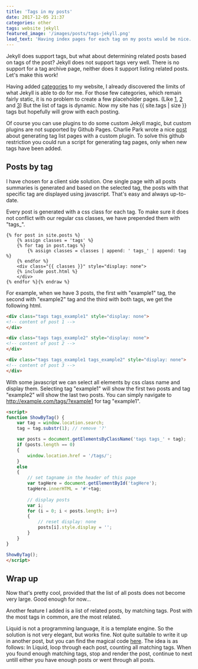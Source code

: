 ```yaml
---
title: 'Tags in my posts'
date: 2017-12-05 21:37
categories: other
tags: website jekyll
featured_image: '/images/posts/tags-jekyll.png'
lead_text: 'Having index pages for each tag on my posts would be nice.'
---
```


Jekyll does support tags, but what about determining related posts based on
tags of the post? Jekyll does not support tags very well. There is no support
for a tag archive page, neither does it support listing related posts. Let's
make this work!

Having added [categories](/posts/other/2017/08/21/new-website/) to my
website, I already discovered the limits of what Jekyll is able to do
for me. For those few categories, which remain fairly static, it is no
problem to create a few placeholder pages. (Like [1](/posts/development/), [2](/posts/security/) and [3](/posts/other/))
But the list of tags is dynamic. Now my site has {{ site.tags | size }}
tags but hopefully will grow with each posting.

Of course you can use plugins to do some custom Jekyll magic, but custom 
plugins are not supported by Github Pages. Charlie Park wrote a nice
[post](http://charliepark.org/tags-in-jekyll/) about generating tag list 
pages with a custom plugin. To solve this github restriction you could run
a script for generating tag pages, only when new tags have been added.

## Posts by tag
I have chosen for a client side solution. One single page with all posts summaries
is generated and based on the selected tag, the posts with that specific tag are
displayed using javascript. That's easy and always up-to-date.

Every post is generated with a css class for each tag. To make sure
it does not conflict with our regular css classes, we have prepended
them with "tags_".

```html{% raw %}
{% for post in site.posts %}
    {% assign classes = 'tags' %}
    {% for tag in post.tags %}
        {% assign classes = classes | append: ' tags_' | append: tag %}
    {% endfor %} 
    <div class="{{ classes }}" style="display: none">
    {% include post.html %}
    </div>
{% endfor %}{% endraw %}
```

For example, when we have 3 posts, the first with "example1" tag, the 
second with "example2" tag and the third with both tags, we get the 
following html.

```html
<div class="tags tags_example1" style="display: none">
<!-- content of post 1 -->
</div>

<div class="tags tags_example2" style="display: none">
<!-- content of post 2 -->
</div>

<div class="tags tags_example1 tags_example2" style="display: none">
<!-- content of post 3 -->
</div>
```

With some javascript we can select all elements by css class name and 
display them. Selecting tag "example1" will show the first two posts
and tag "example2" will show the last two posts. You can simply 
navigate to http://example.com/tags/?example1 for tag "example1".

```html
<script>
function ShowByTag() {
    var tag = window.location.search;
    tag = tag.substr(1); // remove '?'

    var posts = document.getElementsByClassName('tags tags_' + tag);
    if (posts.length == 0)
    {
        window.location.href = '/tags/';
    }
    else
    {
        // set tagname in the header of this page
        var tagHere = document.getElementById('tagHere');
        tagHere.innerHTML = '#'+tag;
   
        // display posts
        var i;
        for (i = 0; i < posts.length; i++)
        {
            // reset display: none
            posts[i].style.display = ''; 
        }
    }
}

ShowByTag();
</script>
```

## Wrap up
Now that's pretty cool, provided that the list of all posts does not become
very large. Good enough for now...

Another feature I added is a list of related posts, by matching tags. Post with 
the most tags in common, are the most related.

Liquid is not a programming language, it is a template engine. So the solution is 
not very elegant, but works fine. Not quite suitable to write it up in another post,
but you can find the magical code [here](https://github.com/jkeuper/jkeuper.github.io/blob/master/_includes/related-posts.html).
The idea is as follows: In Liquid, loop through each post, counting all
matching tags. When you found enough matching tags, stop and render the post, 
continue to next untill either you have enough posts or went through all posts.
